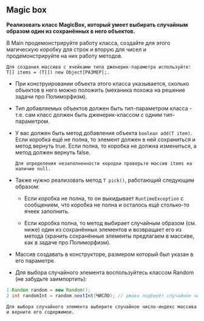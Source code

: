 ## Magic box

**Реализовать класс MagicBox, который умеет выбирать случайным образом один из сохранённых в него объектов.**

В Main продемонстрируйте работу класса, создайте для этого магическую коробку для строк и вторую для чисел и продемонстрируйте на них работу методов. 

    Для создания массива с ячейками типа дженерик-параметра используйте: T[] items = (T[]) new Object[РАЗМЕР];.


* При конструировании объекта этого класса указывается, сколько объектов в него можно положить (механика похожа на решение задачи про Полиморфизм).

* Тип добавляемых объектов должен быть тип-параметром класса - т.е. сам класс должен быть дженерик-классом с одним тип-параметром.

* У вас должен быть метод добавления объекта `boolean add(T item)`. Если коробка ещё не полна, то элемент должен в ней сохраниться и метод вернуть true. Если полна, то коробка не должна измениться, а метод должен вернуть false.

      Для определения незаполненности кородки проверьте массив items на наличие null.

* Также нужно реализовать метод `T pick()`, работающий следующим образом:

    * Если коробка не полна, то он выкидывает `RuntimeException` с сообщением, что коробка не полна и осталось ещё столько-то ячеек заполнить.

    * Если коробка полна, то метод выбирает случайным образом (см. ниже) один из сохранённых элементов и возвращает его из метода (хранить сохранённые элементы предлагаем в массиве, как в задаче про Полиморфизм). 

* Массив создавать в конструкторе, размером который был указан в его параметре. 
* Для выбора случайного элемента воспользуйтесь классом Random (не забудьте заимпортить):
```java
1 Random random = new Random();
2 int randomInt = random.nextInt(ЧИСЛО); // джава подберёт случайное число от 0 до ЧИСЛО невключительно
```
    Для выбора случайного элемента выберите случайное число-индекс массива и верните его содержимое.






